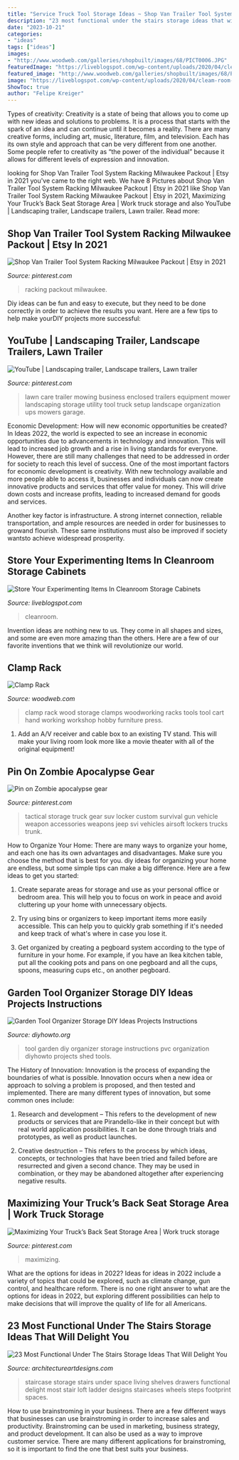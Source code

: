 ```yaml
---
title: "Service Truck Tool Storage Ideas ~ Shop Van Trailer Tool System Racking Milwaukee Packout"
description: "23 most functional under the stairs storage ideas that will delight you"
date: "2023-10-21"
categories:
- "ideas"
tags: ["ideas"]
images:
- "http://www.woodweb.com/galleries/shopbuilt/images/68/PICT0006.JPG"
featuredImage: "https://liveblogspot.com/wp-content/uploads/2020/04/cleam-room-storage-1000x600.jpg"
featured_image: "http://www.woodweb.com/galleries/shopbuilt/images/68/PICT0006.JPG"
image: "https://liveblogspot.com/wp-content/uploads/2020/04/cleam-room-storage-1000x600.jpg"
ShowToc: true
author: "Felipe Kreiger"
---
```



Types of creativity:
Creativity is a state of being that allows you to come up with new ideas and solutions to problems. It is a process that starts with the spark of an idea and can continue until it becomes a reality. There are many creative forms, including art, music, literature, film, and television. Each has its own style and approach that can be very different from one another. Some people refer to creativity as “the power of the individual” because it allows for different levels of expression and innovation.

	

		
looking for Shop Van Trailer Tool System Racking Milwaukee Packout | Etsy in 2021 you've came to the right web. We have 8 Pictures about Shop Van Trailer Tool System Racking Milwaukee Packout | Etsy in 2021 like Shop Van Trailer Tool System Racking Milwaukee Packout | Etsy in 2021, Maximizing Your Truck’s Back Seat Storage Area | Work truck storage and also YouTube | Landscaping trailer, Landscape trailers, Lawn trailer. Read more:
		
    
## Shop Van Trailer Tool System Racking Milwaukee Packout | Etsy In 2021

<img loading=lazy src="https://i.pinimg.com/736x/88/0e/0c/880e0c4b6fa5b6934c9db6cdc6a9edca.jpg" onerror="this.onerror=null;this.src='https://tse2.mm.bing.net/th?id=OIP.PwdGbNZPPdogW9VYfgL3ywHaHa&amp;pid=15.1';" alt="Shop Van Trailer Tool System Racking Milwaukee Packout | Etsy in 2021">

_Source: pinterest.com_

>racking packout milwaukee. 

	

Diy ideas can be fun and easy to execute, but they need to be done correctly in order to achieve the results you want. Here are a few tips to help make yourDIY projects more successful:

    
## YouTube | Landscaping Trailer, Landscape Trailers, Lawn Trailer

<img loading=lazy src="https://i.pinimg.com/736x/81/18/8b/81188b474a8069b082798a45cddfd21e--lawn-care-business-tool-storage.jpg" onerror="this.onerror=null;this.src='https://tse3.mm.bing.net/th?id=OIP.czNFOucSM3u_dWu0KHDV4gHaFj&amp;pid=15.1';" alt="YouTube | Landscaping trailer, Landscape trailers, Lawn trailer">

_Source: pinterest.com_

>lawn care trailer mowing business enclosed trailers equipment mower landscaping storage utility tool truck setup landscape organization ups mowers garage. 

	

Economic Development: How will new economic opportunities be created?
In Ideas 2022, the world is expected to see an increase in economic opportunities due to advancements in technology and innovation. This will lead to increased job growth and a rise in living standards for everyone. However, there are still many challenges that need to be addressed in order for society to reach this level of success. 
One of the most important factors for economic development is creativity. With new technology available and more people able to access it, businesses and individuals can now create innovative products and services that offer value for money. This will drive down costs and increase profits, leading to increased demand for goods and services.

Another key factor is infrastructure. A strong internet connection, reliable transportation, and ample resources are needed in order for businesses to growand flourish. These same institutions must also be improved if society wantsto achieve widespread prosperity.

    
## Store Your Experimenting Items In Cleanroom Storage Cabinets

<img loading=lazy src="https://liveblogspot.com/wp-content/uploads/2020/04/cleam-room-storage-1000x600.jpg" onerror="this.onerror=null;this.src='https://tse4.mm.bing.net/th?id=OIP.iHySzu82FJWhROSrr998EQHaEc&amp;pid=15.1';" alt="Store Your Experimenting Items In Cleanroom Storage Cabinets">

_Source: liveblogspot.com_

>cleanroom. 

	

Invention ideas are nothing new to us. They come in all shapes and sizes, and some are even more amazing than the others. Here are a few of our favorite inventions that we think will revolutionize our world.

    
## Clamp Rack

<img loading=lazy src="http://www.woodweb.com/galleries/shopbuilt/images/68/PICT0006.JPG" onerror="this.onerror=null;this.src='https://tse3.mm.bing.net/th?id=OIP.oSAfGffS6NJqf18sU3zMfwHaJ4&amp;pid=15.1';" alt="Clamp Rack">

_Source: woodweb.com_

>clamp rack wood storage clamps woodworking racks tools tool cart hand working workshop hobby furniture press. 

	

1. Add an A/V receiver and cable box to an existing TV stand. This will make your living room look more like a movie theater with all of the original equipment!

    
## Pin On Zombie Apocalypse Gear

<img loading=lazy src="https://i.pinimg.com/736x/56/60/fa/5660fabc83b1d581094aec91e3036910--tactical-truck-tactical-survival.jpg" onerror="this.onerror=null;this.src='https://tse3.mm.bing.net/th?id=OIP.saaPdVwoclen8dzNwkMOFwHaE7&amp;pid=15.1';" alt="Pin on Zombie apocalypse gear">

_Source: pinterest.com_

>tactical storage truck gear suv locker custom survival gun vehicle weapon accessories weapons jeep svi vehicles airsoft lockers trucks trunk. 

	

How to Organize Your Home: There are many ways to organize your home, and each one has its own advantages and disadvantages. Make sure you choose the method that is best for you.
diy ideas for organizing your home are endless, but some simple tips can make a big difference. Here are a few ideas to get you started:
1. Create separate areas for storage and use as your personal office or bedroom area. This will help you to focus on work in peace and avoid cluttering up your home with unnecessary objects.

2. Try using bins or organizers to keep important items more easily accessible. This can help you to quickly grab something if it's needed and keep track of what's where in case you lose it.

3. Get organized by creating a pegboard system according to the type of furniture in your home. For example, if you have an Ikea kitchen table, put all the cooking pots and pans on one pegboard and all the cups, spoons, measuring cups etc., on another pegboard.

    
## Garden Tool Organizer Storage DIY Ideas Projects Instructions

<img loading=lazy src="http://www.diyhowto.org/wp-content/uploads/DIYHowto-DIY-Garden-Tool-Organizer-Ideas-01-1.jpg" onerror="this.onerror=null;this.src='https://tse4.mm.bing.net/th?id=OIP.C6XfqtdVagRuJOiNkYOX_gHaHv&amp;pid=15.1';" alt="Garden Tool Organizer Storage DIY Ideas Projects Instructions">

_Source: diyhowto.org_

>tool garden diy organizer storage instructions pvc organization diyhowto projects shed tools. 

	

The History of Innovation:
Innovation is the process of expanding the boundaries of what is possible. Innovation occurs when a new idea or approach to solving a problem is proposed, and then tested and implemented. There are many different types of innovation, but some common ones include:
1. Research and development – This refers to the development of new products or services that are Pirandello-like in their concept but with real world application possibilities. It can be done through trials and prototypes, as well as product launches.

2. Creative destruction – This refers to the process by which ideas, concepts, or technologies that have been tried and failed before are resurrected and given a second chance. They may be used in combination, or they may be abandoned altogether after experiencing negative results.


    
## Maximizing Your Truck’s Back Seat Storage Area | Work Truck Storage

<img loading=lazy src="https://i.pinimg.com/736x/f2/5e/b0/f25eb091e9753a4903eee8feb2949522.jpg" onerror="this.onerror=null;this.src='https://tse2.mm.bing.net/th?id=OIP.9Zy1Pt51_GYsE9CTH_TT7gHaLa&amp;pid=15.1';" alt="Maximizing Your Truck’s Back Seat Storage Area | Work truck storage">

_Source: pinterest.com_

>maximizing. 

	

What are the options for ideas in 2022?
Ideas for ideas in 2022 include a variety of topics that could be explored, such as climate change, gun control, and healthcare reform. There is no one right answer to what are the options for ideas in 2022, but exploring different possibilities can help to make decisions that will improve the quality of life for all Americans.

    
## 23 Most Functional Under The Stairs Storage Ideas That Will Delight You

<img loading=lazy src="https://www.architectureartdesigns.com/wp-content/uploads/2015/01/1824.jpg" onerror="this.onerror=null;this.src='https://tse3.mm.bing.net/th?id=OIP.QuF_zC14qdVTzRjLuqeYRwHaE6&amp;pid=15.1';" alt="23 Most Functional Under The Stairs Storage Ideas That Will Delight You">

_Source: architectureartdesigns.com_

>staircase storage stairs under space living shelves drawers functional delight most stair loft ladder designs staircases wheels steps footprint spaces. 

	

How to use brainstroming in your business.
There are a few different ways that businesses can use brainstroming in order to increase sales and productivity. Brainstroming can be used in marketing, business strategy, and product development. It can also be used as a way to improve customer service. There are many different applications for brainstroming, so it is important to find the one that best suits your business.

